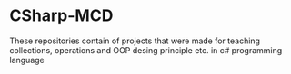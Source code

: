 # CSharp-MCD
These repositories contain of projects that were made for teaching collections, operations and OOP desing principle etc. in c# programming language
